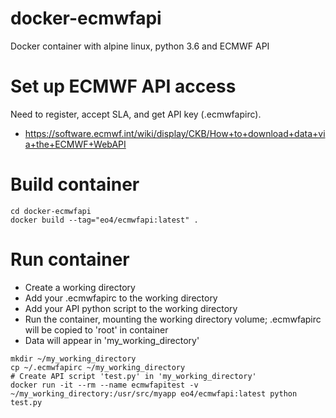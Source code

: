 # docker-ecmwfapi
Docker container with alpine linux, python 3.6 and ECMWF API

# Set up ECMWF API access

Need to register, accept SLA, and get API key (.ecmwfapirc).

+ https://software.ecmwf.int/wiki/display/CKB/How+to+download+data+via+the+ECMWF+WebAPI

# Build container

```
cd docker-ecmwfapi
docker build --tag="eo4/ecmwfapi:latest" .
```

# Run container

+ Create a working directory
+ Add your .ecmwfapirc to the working directory
+ Add your API python script to the working directory
+ Run the container, mounting the working directory volume; .ecmwfapirc will be copied to 'root' in container
+ Data will appear in 'my_working_directory'

```
mkdir ~/my_working_directory
cp ~/.ecmwfapirc ~/my_working_directory
# Create API script 'test.py' in 'my_working_directory'
docker run -it --rm --name ecmwfapitest -v ~/my_working_directory:/usr/src/myapp eo4/ecmwfapi:latest python test.py
```
